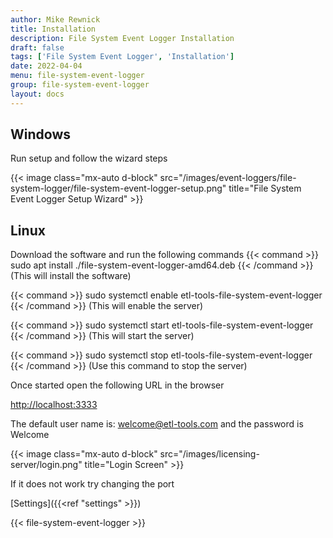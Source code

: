 ```yaml
---
author: Mike Rewnick
title: Installation
description: File System Event Logger Installation
draft: false
tags: ['File System Event Logger', 'Installation']
date: 2022-04-04
menu: file-system-event-logger
group: file-system-event-logger
layout: docs
---
```


## Windows

Run setup and follow the wizard steps

{{< image class="mx-auto d-block"  src="/images/event-loggers/file-system-logger/file-system-event-logger-setup.png"  title="File System Event Logger Setup Wizard" >}}

## Linux

Download the software and run the following commands
{{< command >}}
sudo apt install ./file-system-event-logger-amd64.deb
{{< /command >}}
(This will install the software)

{{< command >}}
sudo systemctl enable etl-tools-file-system-event-logger
{{< /command >}}
(This will enable the server)

{{< command >}}
sudo systemctl start etl-tools-file-system-event-logger
{{< /command >}}
(This will start the server)

{{< command >}}
sudo systemctl stop etl-tools-file-system-event-logger
{{< /command >}}
(Use this command to stop the server)

Once started open the following URL in the browser

[http://localhost:3333](http://localhost:3333)

The default user name is: welcome@etl-tools.com and the password is Welcome

{{< image class="mx-auto d-block"  src="/images/licensing-server/login.png"  title="Login Screen" >}}

If it does not work try changing the port

[Settings]({{<ref "settings" >}})

{{< file-system-event-logger >}}
